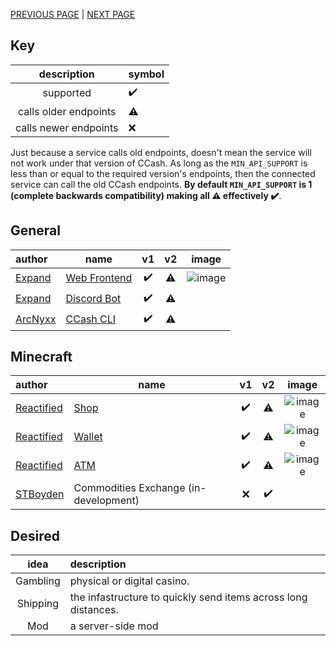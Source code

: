 [PREVIOUS PAGE](how_to/endpoints.md) | [NEXT PAGE](../features/user_side.md)

## Key
|      description      | symbol             |
| :-------------------: | :----------------- |
|       supported       | :heavy_check_mark: |
| calls older endpoints | ⚠                  |
| calls newer endpoints | :x:                |

Just because a service calls old endpoints, doesn't mean the service will not work under that version of CCash. As long as the `MIN_API_SUPPORT` is less than or equal to the required version's endpoints, then the connected service can call the old CCash endpoints. **By default `MIN_API_SUPPORT` is 1 (complete backwards compatibility) making all ⚠ effectively :heavy_check_mark:**.

## General
| author                                  | name                                                        |         v1         |  v2   |                                                      image                                                      |
| :-------------------------------------- | ----------------------------------------------------------- | :----------------: | :---: | :-------------------------------------------------------------------------------------------------------------: |
| [Expand](https://github.com/Expand-sys) | [Web Frontend](https://github.com/Expand-sys/ccashfrontend) | :heavy_check_mark: |   ⚠   | ![image](https://user-images.githubusercontent.com/31377881/121337724-afe9fe80-c8d1-11eb-8851-23ec5e74cd26.png) |
| [Expand](https://github.com/Expand-sys) | [Discord Bot](https://github.com/Expand-sys/ccashbot)       | :heavy_check_mark: |   ⚠   |                                                                                                                 |
| [ArcNyxx](https://github.com/ArcNyxx)   | [CCash CLI](https://github.com/ArcNyxx/ccash_cmd)           | :heavy_check_mark: |   ⚠   |                                                                                                                 |

## Minecraft
| author                                      | name                                                                        |         v1         |         v2         |                                                      image                                                      |
| :------------------------------------------ | --------------------------------------------------------------------------- | :----------------: | :----------------: | :-------------------------------------------------------------------------------------------------------------: |
| [Reactified](https://github.com/Reactified) | [Shop](https://github.com/Reactified/rpm/tree/main/packages/ccash-shop)     | :heavy_check_mark: |         ⚠          | ![image](https://user-images.githubusercontent.com/31377881/120050327-de163700-bfd1-11eb-9d5a-f75c003e867c.png) |
| [Reactified](https://github.com/Reactified) | [Wallet](https://github.com/Reactified/rpm/tree/main/packages/ccash-wallet) | :heavy_check_mark: |         ⚠          | ![image](https://user-images.githubusercontent.com/31377881/121338034-fb041180-c8d1-11eb-8640-b18c141eb980.png) |
| [Reactified](https://github.com/Reactified) | [ATM](https://github.com/Reactified/rpm/tree/main/packages/ccash-bank)      | :heavy_check_mark: |         ⚠          | ![image](https://user-images.githubusercontent.com/31377881/121277361-4d6b1100-c885-11eb-87c8-cfebcf58da4f.png) |
| [STBoyden](https://github.com/STBoyden)     | Commodities Exchange (in-development)                                       |        :x:         | :heavy_check_mark: |                                                                                                                 |

## Desired
|   idea   | description                                                    |
| :------: | :------------------------------------------------------------- |
| Gambling | physical or digital casino.                                    |
| Shipping | the infastructure to quickly send items across long distances. |
|   Mod    | a server-side mod                                              |